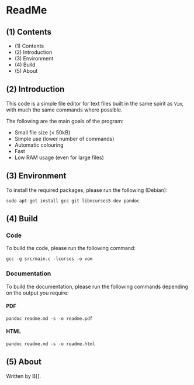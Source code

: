 # ReadMe

## (1) Contents

  * (1) Contents
  * (2) Introduction
  * (3) Environment
  * (4) Build
  * (5) About

## (2) Introduction

This code is a simple file editor for text files built in the same spirit as
`Vim`, with much the same commands where possible.

The following are the main goals of the program:

  * Small file size (< 50kB)
  * Simple use (lower number of commands)
  * Automatic colouring
  * Fast
  * Low RAM usage (even for large files)

## (3) Environment

To install the required packages, please run the following (Debian):

    sudo apt-get install gcc git libncurses5-dev pandoc

## (4) Build

### Code

To build the code, please run the following command:

    gcc -g src/main.c -lcurses -o vom

### Documentation

To build the documentation, please run the following commands depending on the
output you require:

#### PDF

    pandoc readme.md -s -o readme.pdf

#### HTML

    pandoc readme.md -s -o readme.html

## (5) About

Written by B[].
